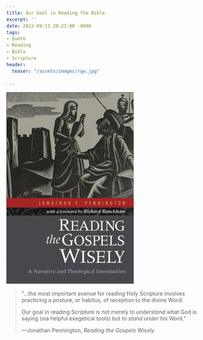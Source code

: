 ```yaml
---
title: Our Goal in Reading the Bible
excerpt: ''
date: 2022-09-11 20:23:00 -0600
tags:
- Quote
- Reading
- Bible
- Scripture
header:
  teaser: "/assets/images/rgw.jpg"

---
```

![](/assets/images/rgw.jpg)

> "...the most important avenue for reading Holy Scripture involves practicing a posture, or habitus, of reception to the divine Word.
>
> Our goal in reading Scripture is not merely to _understand_ what God is saying (via helpful exegetical tools) but to _stand under_ his Word."
>
> —Jonathan Pennington, _Reading the Gospels Wisely_